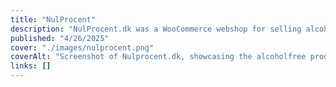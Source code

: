 ```yaml
---
title: "NulProcent"
description: "NulProcent.dk was a WooCommerce webshop for selling alcohol-free alternatives to traditional alcohol products. (Inactive)"
published: "4/26/2025"
cover: "./images/nulprocent.png"
coverAlt: "Screenshot of Nulprocent.dk, showcasing the alcoholfree products that were sold."
links: []
---
```

